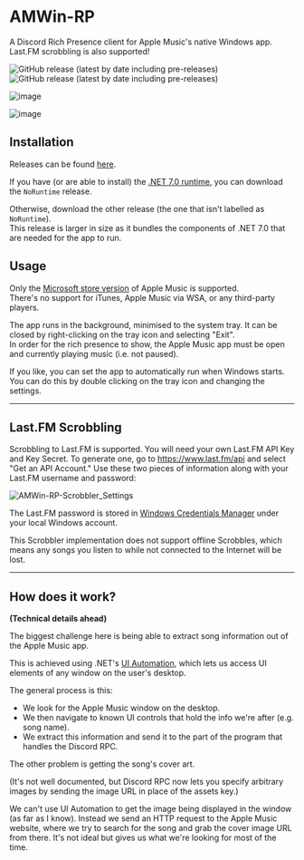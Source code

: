 # AMWin-RP
A Discord Rich Presence client for Apple Music's native Windows app.  
Last.FM scrobbling is also supported!

![GitHub release (latest by date including pre-releases)](https://img.shields.io/github/downloads-pre/PKBeam/AMWin-RP/total) ![GitHub release (latest by date including pre-releases)](https://img.shields.io/github/downloads-pre/PKBeam/AMWin-RP/latest/total) 

![image](https://user-images.githubusercontent.com/18737124/216294909-9909a015-abd4-42f4-b10e-4456a5cd6a5c.png)

![image](https://user-images.githubusercontent.com/18737124/213862194-e02ec9e7-07ab-481f-9dc5-451b9159c903.png)

## Installation

Releases can be found [here](https://github.com/PKBeam/AMWin-RP/releases).

If you have (or are able to install) the [.NET 7.0 runtime](https://dotnet.microsoft.com/en-us/download/dotnet/7.0), you can download the `NoRuntime` release.

Otherwise, download the other release (the one that isn't labelled as `NoRuntime`).  
This release is larger in size as it bundles the components of .NET 7.0 that are needed for the app to run.

## Usage
Only the [Microsoft store version](https://apps.microsoft.com/store/detail/apple-music-preview/9PFHDD62MXS1) of Apple Music is supported.  
There's no support for iTunes, Apple Music via WSA, or any third-party players.

The app runs in the background, minimised to the system tray. It can be closed by right-clicking on the tray icon and selecting "Exit".  
In order for the rich presence to show, the Apple Music app must be open and currently playing music (i.e. not paused).  

If you like, you can set the app to automatically run when Windows starts. You can do this by double clicking on the tray icon and changing the settings.  

<hr/>

## Last.FM Scrobbling
Scrobbling to Last.FM is supported.  You will need your own Last.FM API Key and Key Secret.  To generate one, go to https://www.last.fm/api and select "Get an API Account."  Use these two pieces of information along with your Last.FM username and password:

![AMWin-RP-Scrobbler_Settings](https://user-images.githubusercontent.com/317772/215867741-2999591c-35eb-442a-a349-b8e9046634fb.png)

The Last.FM password is stored in [Windows Credentials Manager](https://support.microsoft.com/en-us/windows/accessing-credential-manager-1b5c916a-6a16-889f-8581-fc16e8165ac0) under your local Windows account.

This Scrobbler implementation does not support offline Scrobbles, which means any songs you listen to while not connected to the Internet will be lost.

<hr/>


## How does it work?

**(Technical details ahead)**

The biggest challenge here is being able to extract song information out of the Apple Music app.

This is achieved using .NET's [UI Automation](https://learn.microsoft.com/en-us/dotnet/framework/ui-automation/ui-automation-overview), which lets us access UI elements of any window on the user's desktop.

The general process is this:
- We look for the Apple Music window on the desktop.
- We then navigate to known UI controls that hold the info we're after (e.g. song name).
- We extract this information and send it to the part of the program that handles the Discord RPC.

The other problem is getting the song's cover art.  

(It's not well documented, but Discord RPC now lets you specify arbitrary images by sending the image URL in place of the assets key.)  

We can't use UI Automation to get the image being displayed in the window (as far as I know). Instead we send an HTTP request to the Apple Music website, where we try to search for the song and grab the cover image URL from there. It's not ideal but gives us what we're looking for most of the time.


